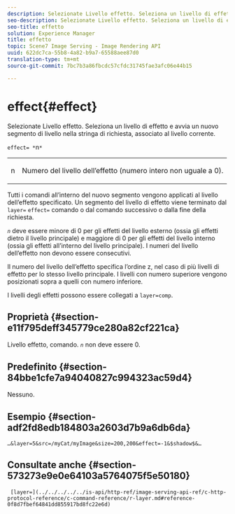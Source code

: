 ```yaml
---
description: Selezionate Livello effetto. Seleziona un livello di effetto e avvia un nuovo segmento di livello nella stringa di richiesta, associato al livello corrente.
seo-description: Selezionate Livello effetto. Seleziona un livello di effetto e avvia un nuovo segmento di livello nella stringa di richiesta, associato al livello corrente.
seo-title: effetto
solution: Experience Manager
title: effetto
topic: Scene7 Image Serving - Image Rendering API
uuid: 622dc7ca-55b8-4a82-b9a7-65588aee87d0
translation-type: tm+mt
source-git-commit: 7bc7b3a86fbcdc57cfdc31745fae3afc06e44b15

---
```



# effect{#effect}

Selezionate Livello effetto. Seleziona un livello di effetto e avvia un nuovo segmento di livello nella stringa di richiesta, associato al livello corrente.

`effect= *`n`*`

<table id="simpletable_C48DABF486604D2B9F3CBC1CD01AC76D"> 
 <tr class="strow"> 
  <td class="stentry"> <p><span class="codeph"> <span class="varname"> n</span></span> </p> </td> 
  <td class="stentry"> <p>Numero del livello dell’effetto (numero intero non uguale a 0). </p></td> 
 </tr> 
</table>

Tutti i comandi all’interno del nuovo segmento vengono applicati al livello dell’effetto specificato. Un segmento del livello di effetto viene terminato dal `layer=` `effect=` comando o dal comando successivo o dalla fine della richiesta.

*`n`* deve essere minore di 0 per gli effetti del livello esterno (ossia gli effetti dietro il livello principale) e maggiore di 0 per gli effetti del livello interno (ossia gli effetti all’interno del livello principale). I numeri del livello dell’effetto non devono essere consecutivi.

Il numero del livello dell’effetto specifica l’ordine z, nel caso di più livelli di effetto per lo stesso livello principale. I livelli con numero superiore vengono posizionati sopra a quelli con numero inferiore.

I livelli degli effetti possono essere collegati a `layer=comp`.

## Proprietà {#section-e11f795deff345779ce280a82cf221ca}

Livello effetto, comando. *`n`* non deve essere 0.

## Predefinito {#section-84bbe1cfe7a94040827c994323ac59d4}

Nessuno.

## Esempio {#section-adf2fd8edb184803a2603d7b9a6db6da}

`…&layer=5&src=/myCat/myImage&size=200,200&effect=-1&$shadow$&…`

## Consultate anche {#section-573273e9e0e64103a5764075f5e50180}

` [layer=](../../../../../is-api/http-ref/image-serving-api-ref/c-http-protocol-reference/c-command-reference/r-layer.md#reference-0f8d7fbef64841dd855917bd8fc22e6d)`
